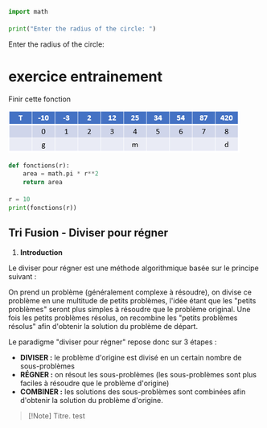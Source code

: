 ```python
import math

print("Enter the radius of the circle: ")
```

Enter the radius of the circle: 


# exercice entrainement

Finir cette fonction

![Graphe](Pasted_image.png)



```python
def fonctions(r):
    area = math.pi * r**2
    return area

r = 10
print(fonctions(r))
```

## Tri Fusion - Diviser pour régner

1. **Introduction**

Le diviser pour régner est une méthode algorithmique basée sur le principe suivant :

On prend un problème (généralement complexe à résoudre), on divise ce problème en une multitude de petits problèmes, l'idée étant que les "petits problèmes" seront plus simples à résoudre que le problème original. Une fois les petits problèmes résolus, on recombine les "petits problèmes résolus" afin d'obtenir la solution du problème de départ.

Le paradigme "diviser pour régner" repose donc sur 3 étapes :

- **DIVISER :** le problème d'origine est divisé en un certain nombre de sous-problèmes
- **RÉGNER :** on résout les sous-problèmes (les sous-problèmes sont plus faciles à résoudre que le problème d'origine)
- **COMBINER :** les solutions des sous-problèmes sont combinées afin d'obtenir la solution du problème d'origine.

> [!Note] Titre. 
> test

